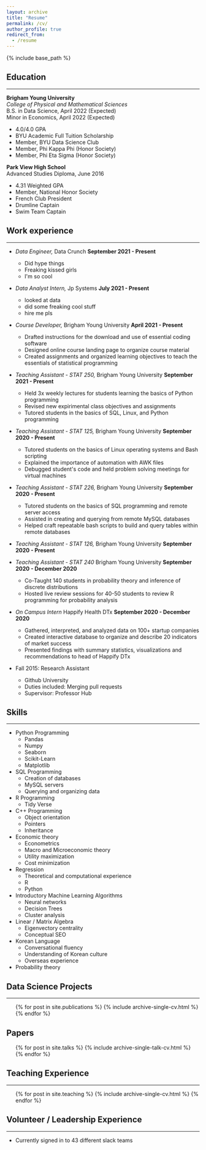 ```yaml
---
layout: archive
title: "Resume"
permalink: /cv/
author_profile: true
redirect_from:
  - /resume
---
```


{% include base_path %}

## Education
---
**Brigham Young University**\
*College of Physical and Mathematical Sciences*\
B.S. in Data Science, April 2022 (Expected)\
Minor in Economics, April 2022 (Expected)
 * 4.0/4.0 GPA
 * BYU Academic Full Tuition Scholarship
 * Member, BYU Data Science Club
 * Member, Phi Kappa Phi (Honor Society)
 * Member, Phi Eta Sigma (Honor Society)

**Park View High School**\
Advanced Studies Diploma, June 2016
 * 4.31 Weighted GPA
 * Member, National Honor Society
 * French Club President
 * Drumline Captain
 * Swim Team Captain

## Work experience
---
* *Data Engineer,* Data Crunch **September 2021 - Present**
  * Did hype things
  * Freaking kissed girls
  * I'm so cool

* *Data Analyst Intern,* Jp Systems **July 2021 - Present**
  * looked at data
  * did some freaking cool stuff
  * hire me pls

* *Course Developer,* Brigham Young University **April 2021 - Present**
  * Drafted instructions for the download and use of essential coding software
  * Designed online course landing page to organize course material
  * Created assignments and organized learning objectives to teach the essentials of statistical programming

* *Teaching Assistant - STAT 250,* Brigham Young University **September 2021 - Present**
  * Held 3x weekly lectures for students learning the basics of Python programming
  * Revised new expirimental class objectives and assignments
  * Tutored students in the basics of SQL, Linux, and Python programming
  
* *Teaching Assistant - STAT 125,* Brigham Young University **September 2020 - Present**
  * Tutored students on the basics of Linux operating systems and Bash scripting
  * Explained the importance of automation with AWK files
  * Debugged student's code and held problem solving meetings for virtual machines

* *Teaching Assistant - STAT 226,* Brigham Young University **September 2020 - Present**
  * Tutored students on the basics of SQL programming and remote server access
  * Assisted in creating and querying from remote MySQL databases
  * Helped craft repeatable bash scripts to build and query tables within remote databases

* *Teaching Assistant - STAT 126,* Brigham Young University **September 2020 - Present**

* *Teaching Assistant - STAT 240* Brigham Young University **September 2020 - December 2020**
  * Co-Taught 140 students in probability theory and inference of discrete distributions
  * Hosted live review sessions for 40-50 students to review R programming for probability analysis

* *On Campus Intern* Happify Health DTx **September 2020 - December 2020**
  * Gathered, interpreted, and analyzed data on 100+ startup companies
  * Created interactive database to organize and describe 20 indicators of market success
  * Presented findings with summary statistics, visualizations and recommendations to head of Happify DTx

* Fall 2015: Research Assistant
  * Github University
  * Duties included: Merging pull requests
  * Supervisor: Professor Hub
  
## Skills
---
* Python Programming
  * Pandas
  * Numpy
  * Seaborn
  * Scikit-Learn
  * Matplotlib
* SQL Programming
  * Creation of databases
  * MySQL servers
  * Querying and organizing data
* R Programming
  * Tidy Verse
* C++ Programming
  * Object orientation
  * Pointers
  * Inheritance
* Economic theory
  * Econometrics
  * Macro and Microeconomic theory
  * Utility maximization
  * Cost minimization
* Regression
  * Theoretical and computational experience
  * R
  * Python
* Introductory Machine Learning Algorithms
  * Neural networks
  * Decision Trees
  * Cluster analysis
* Linear / Matrix Algebra
  * Eigenvectory centrality
  * Conceptual SEO
* Korean Language
  * Conversational fluency
  * Understanding of Korean culture
  * Overseas experience
* Probability theory

## Data Science Projects
---
  <ul>{% for post in site.publications %}
    {% include archive-single-cv.html %}
  {% endfor %}</ul>
  
Papers
---
  <ul>{% for post in site.talks %}
    {% include archive-single-talk-cv.html %}
  {% endfor %}</ul>
  
## Teaching Experience
---
  <ul>{% for post in site.teaching %}
    {% include archive-single-cv.html %}
  {% endfor %}</ul>
  
## Volunteer / Leadership Experience
---
* Currently signed in to 43 different slack teams
